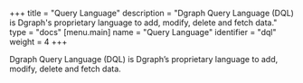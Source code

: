 +++
title = "Query Language"
description = "Dgraph Query Language (DQL) is Dgraph's proprietary language to add, modify, delete and fetch data."
type = "docs"
[menu.main]
  name = "Query Language"
  identifier = "dql"
  weight = 4
+++

Dgraph Query Language (DQL) is Dgraph’s proprietary language to add, modify, delete and fetch data.

